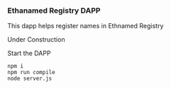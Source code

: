 ### Ethanamed Registry DAPP

This dapp helps register names in Ethnamed Registry

Under Construction


Start the DAPP

```
npm i
npm run compile 
node server.js
```